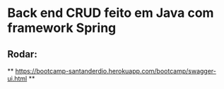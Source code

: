 # Back end CRUD feito em Java com framework Spring
## Rodar:
** https://bootcamp-santanderdio.herokuapp.com/bootcamp/swagger-ui.html **
